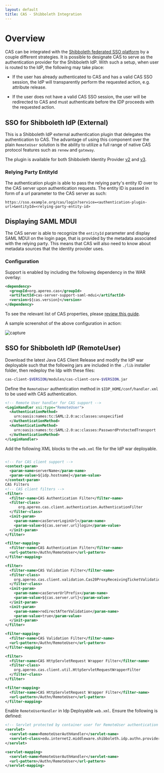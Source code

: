 ```yaml
---
layout: default
title: CAS - Shibboleth Integration
---
```


# Overview

CAS can be integrated with the [Shibboleth federated SSO platform](http://shibboleth.net/) by a couple 
different strategies. 
It is possible to designate CAS to serve as the authentication provider for the Shibboleth IdP. 
With such a setup, when user 
is routed to the IdP, the following may take place:

- If the user has already authenticated to CAS and has a valid CAS SSO session, the IdP will transparently 
perform the requested action, e.g. attribute release.

- If the user does not have a valid CAS SSO session, the user will be redirected to CAS and must 
authenticate before the 
IDP proceeds with the requested action.

## SSO for Shibboleth IdP (External)

This is a Shibboleth IdP external authentication plugin that delegates 
the authentication to CAS. The advantage of using 
this component over the plain `RemoteUser` solution is the ability to 
utilize a full range of native CAS protocol features such as `renew` and `gateway`.

The plugin is available for both 
Shibboleth Identity Provider [v2](https://github.com/Unicon/shib-cas-authn2) 
and [v3](https://github.com/Unicon/shib-cas-authn3).

### Relying Party EntityId

The authentication plugin is able to pass the relying party's entity ID over 
to the CAS server upon authentication requests. 
The entity ID is passed in form of a url parameter to the CAS server as such:

```
https://sso.example.org/cas/login?service=<authentication-plugin-url>&entityId=<relying-party-entity-id>
```

## Displaying SAML MDUI

The CAS server is able to recognize the `entityId` parameter and display SAML MDUI on the login page,
that is provided by the metadata associated with the relying party. 
This means that CAS will also need to know
about metadata sources that the identity provider uses.

### Configuration

Support is enabled by including the following dependency in the WAR overlay:

```xml
<dependency>
  <groupId>org.apereo.cas</groupId>
  <artifactId>cas-server-support-saml-mdui</artifactId>
  <version>${cas.version}</version>
</dependency>
```

To see the relevant list of CAS properties, please [review this guide](../installation/Configuration-Properties.html).


A sample screenshot of the above configuration in action:

![capture](https://cloud.githubusercontent.com/assets/1205228/8120071/095c7628-1050-11e5-810e-7bce128391df.PNG)

## SSO for Shibboleth IdP (RemoteUser)

Download the latest Java CAS Client Release and modify the IdP war deployable such 
that the following jars are 
included in the `./lib` installer folder, then redeploy the Idp with these files:

```bash
cas-client-$VERSION/modules/cas-client-core-$VERSION.jar
```

Define the `RemoteUser` authentication method in `$IDP_HOME/conf/handler.xml` 
to be used with CAS authentication.


```xml
<!-- Remote User handler for CAS support -->
<LoginHandler xsi:type="RemoteUser">
  <AuthenticationMethod>
    urn:oasis:names:tc:SAML:2.0:ac:classes:unspecified
  </AuthenticationMethod>
  <AuthenticationMethod>
    urn:oasis:names:tc:SAML:2.0:ac:classes:PasswordProtectedTransport
  </AuthenticationMethod>
</LoginHandler>
```


Add the following XML blocks to the `web.xml` file for the IdP war deployable.

```xml

<!-- For CAS client support -->
<context-param>
  <param-name>serverName</param-name>
  <param-value>${idp.hostname}</param-value>
</context-param>
CAS Filters
<!-- CAS client filters -->
<filter>
  <filter-name>CAS Authentication Filter</filter-name>
  <filter-class>
      org.apereo.cas.client.authentication.AuthenticationFilter
  </filter-class>
  <init-param>
    <param-name>casServerLoginUrl</param-name>
    <param-value>${cas.server.url}login</param-value>
  </init-param>
</filter>

<filter-mapping>
  <filter-name>CAS Authentication Filter</filter-name>
  <url-pattern>/Authn/RemoteUser</url-pattern>
</filter-mapping>

<filter>
  <filter-name>CAS Validation Filter</filter-name>
  <filter-class>
    org.apereo.cas.client.validation.Cas20ProxyReceivingTicketValidationFilter
  </filter-class>
  <init-param>
    <param-name>casServerUrlPrefix</param-name>
    <param-value>${cas.server.url}</param-value>
  </init-param>
  <init-param>
    <param-name>redirectAfterValidation</param-name>
    <param-value>true</param-value>
  </init-param>
</filter>

<filter-mapping>
  <filter-name>CAS Validation Filter</filter-name>
  <url-pattern>/Authn/RemoteUser</url-pattern>
</filter-mapping>

<filter>
  <filter-name>CAS HttpServletRequest Wrapper Filter</filter-name>
  <filter-class>
    org.apereo.cas.client.util.HttpServletRequestWrapperFilter
  </filter-class>
</filter>

<filter-mapping>
  <filter-name>CAS HttpServletRequest Wrapper Filter</filter-name>
  <url-pattern>/Authn/RemoteUser</url-pattern>
</filter-mapping>
```

Enable `RemoteUserHandler` in Idp Deployable `web.xml`. Ensure the following is defined:

```xml
<!-- Servlet protected by container user for RemoteUser authentication -->
<servlet>
  <servlet-name>RemoteUserAuthHandler</servlet-name>
  <servlet-class>edu.internet2.middleware.shibboleth.idp.authn.provider.RemoteUserAuthServlet</servlet-class>
</servlet>

<servlet-mapping>
  <servlet-name>RemoteUserAuthHandler</servlet-name>
  <url-pattern>/Authn/RemoteUser</url-pattern>
</servlet-mapping>
```

